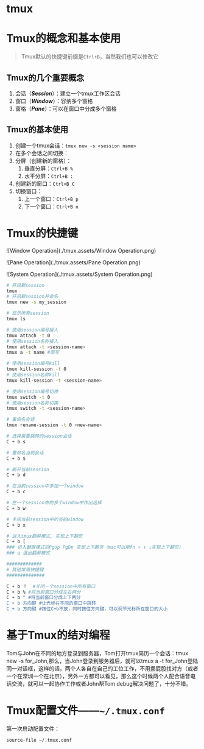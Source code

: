 # tmux

# Tmux的概念和基本使用

> Tmux默认的快捷键前缀是`Ctrl+B`，当然我们也可以修改它
> 

## Tmux的几个重要概念

1. 会话（***Session***）：建立一个tmux工作区会话
2. 窗口（***Window***）：容纳多个窗格
3. 窗格（***Pane***）：可以在窗口中分成多个窗格

## Tmux的基本使用

1. 创建一个tmux会话：`tmux new -s <session name>`
2. 在多个会话之间切换：
3. 分屏（创建新的窗格）：
    1. 垂直分屏：`Ctrl+B %`
    2. 水平分屏：`Ctrl+B :`
4. 创建新的窗口：`Ctrl+B C`
5. 切换窗口：
    1. 上一个窗口：`Ctrl+B p`
    2. 下一个窗口：`Ctrl+B n`

# Tmux的快捷键

![Window Operation](./tmux.assets/Window Operation.png)

![Pane Operation](./tmux.assets/Pane Operation.png)

![System Operation](./tmux.assets/System Operation.png)

```bash
# 开启新session
tmux
# 开启新session并命名
tmux new -s my_session

# 显示所有session
tmux ls

# 使用session编号接入
tmux attach -t 0
# 使用session名称接入
tmux attach -t <session-name>
tmux a -t name #简写

# 使用session编号kill
tmux kill-session -t 0
# 使用session名称kill
tmux kill-session -t <session-name>

# 使用session编号切换
tmux switch -t 0
# 使用session名称切换
tmux switch -t <session-name>

# 重命名会话
tmux rename-session -t 0 <new-name>

# 选择需要跳转的session会话
C + b s

# 重命名当前会话
C + b $

# 断开当前session
C + b d

# 在当前session中多加一个window
C + b c

# 在一个session中的多个window中作出选择
C + b w

# 关闭当前session中的当前window
C + b x

# 进入tmux翻屏模式, 实现上下翻页
C + b [  
### 进入翻屏模式后PgUp PgDn 实现上下翻页（mac可以用fn + ↑ ↓实现上下翻页）
### q 退出翻屏模式

#############
# 其他常用快捷键
##############

C + b ！  #关闭一个session中所有窗口
C + b % #将当前窗口分成左右两分
C + b " #将当前窗口分成上下两分
C + b 方向键 #让光标在不同的窗口中跳转 
C + b 方向键 #按住C+b不放，同时按住方向键，可以调节光标所在窗口的大小
```

# 基于Tmux的结对编程

Tom与John在不同的地方登录到服务器，Tom打开tmux简历一个会话：tmux new -s for_John,那么，当John登录到服务器后，就可以tmux a -t for_John登陆同一对话框，这样的话，两个人各自在自己的工位工作，不用挪屁股找对方（或者一个在深圳一个在北京），另外一方都可以看见，那么这个时候两个人配合语音电话交流，就可以一起协作工作或者John帮Tom debug解决问题了，十分不错。

# Tmux配置文件——`~/.tmux.conf`

第一次启动配置文件：

`source-file ~/.tmux.conf`

